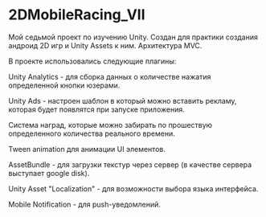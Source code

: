 # 2DMobileRacing_VII

Мой седьмой проект по изучению Unity. Создан для практики создания андроид 2D игр и Unity Assets к ним. Архитектура MVC.

В проекте использовались следующие плагины:

Unity Analytics - для сборка данных о количестве нажатия определенной кнопки юзерами.

Unity Ads - настроен шаблон в который можно вставить рекламу, которая будет появлятся при запуске приложения.

Система наград, которые можно забирать по прошествую определенного количества реального времени.

Tween animation для анимации UI элементов.

AssetBundle - для загрузки текстур через сервер (в качестве сервера выступает google disk).

Unity Asset "Localization" - для возможности выбора языка интерфейса.

Mobile Notification - для push-уведомлений.
